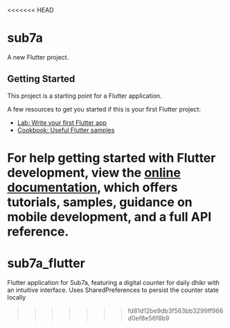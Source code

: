 <<<<<<< HEAD
# sub7a

A new Flutter project.

## Getting Started

This project is a starting point for a Flutter application.

A few resources to get you started if this is your first Flutter project:

- [Lab: Write your first Flutter app](https://docs.flutter.dev/get-started/codelab)
- [Cookbook: Useful Flutter samples](https://docs.flutter.dev/cookbook)

For help getting started with Flutter development, view the
[online documentation](https://docs.flutter.dev/), which offers tutorials,
samples, guidance on mobile development, and a full API reference.
=======
# sub7a_flutter
Flutter application for Sub7a, featuring a digital counter for daily dhikr with an intuitive interface. Uses SharedPreferences to persist the counter state locally
>>>>>>> fd81d12be9db3f563bb3299ff966d0ef8e56f8b9
